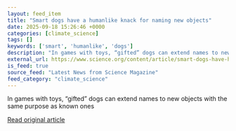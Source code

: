 ```yaml
---
layout: feed_item
title: "Smart dogs have a humanlike knack for naming new objects"
date: 2025-09-18 15:26:46 +0000
categories: [climate_science]
tags: []
keywords: ['smart', 'humanlike', 'dogs']
description: "In games with toys, “gifted” dogs can extend names to new objects with the same purpose as known ones"
external_url: https://www.science.org/content/article/smart-dogs-have-humanlike-knack-naming-new-objects
is_feed: true
source_feed: "Latest News from Science Magazine"
feed_category: "climate_science"
---
```


In games with toys, “gifted” dogs can extend names to new objects with the same purpose as known ones

[Read original article](https://www.science.org/content/article/smart-dogs-have-humanlike-knack-naming-new-objects)
